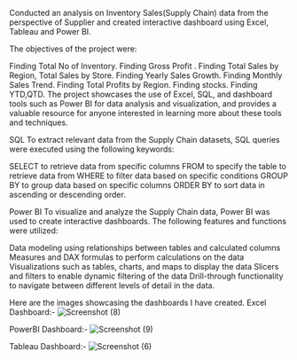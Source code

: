 Conducted an analysis on Inventory Sales(Supply Chain) data from the perspective of Supplier and created interactive dashboard using Excel, Tableau and Power BI.

The objectives of the project were:

Finding Total No of Inventory.
Finding Gross Profit .
Finding Total Sales by Region, Total Sales by Store.
Finding Yearly Sales Growth.
Finding Monthly Sales Trend.
Finding Total Profits by Region.
Finding stocks.
Finding YTD,QTD.
The project showcases the use of Excel, SQL, and dashboard tools such as Power BI for data analysis and visualization, and provides a valuable resource for anyone interested in learning more about these tools and techniques.

SQL To extract relevant data from the Supply Chain datasets, SQL queries were executed using the following keywords:

SELECT to retrieve data from specific columns FROM to specify the table to retrieve data from WHERE to filter data based on specific conditions GROUP BY to group data based on specific columns ORDER BY to sort data in ascending or descending order.

Power BI To visualize and analyze the Supply Chain data, Power BI was used to create interactive dashboards. The following features and functions were utilized:

Data modeling using relationships between tables and calculated columns Measures and DAX formulas to perform calculations on the data Visualizations such as tables, charts, and maps to display the data Slicers and filters to enable dynamic filtering of the data Drill-through functionality to navigate between different levels of detail in the data.

Here are the images showcasing the dashboards I have created.
Excel Dashboard:-
![Screenshot (8)](https://github.com/user-attachments/assets/4d8f520b-d6cd-424f-80b7-3a7ad5f15fd2)

PowerBI Dashboard:-
![Screenshot (9)](https://github.com/user-attachments/assets/b15a06e5-99dd-4fd7-a330-d2ece21a70a7)

Tableau Dashboard:-
![Screenshot (6)](https://github.com/user-attachments/assets/fdf5a509-31b9-4d6d-8f9c-8e9cd80650ba)
